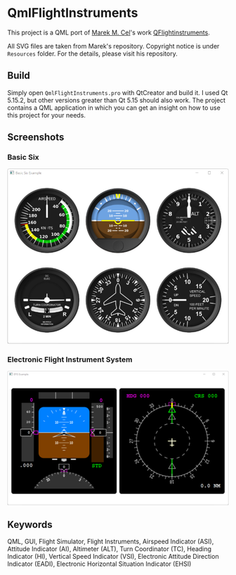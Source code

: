 # QmlFlightInstruments
This project is a QML port of [Marek M. Cel](http://marekcel.pl/)'s work [QFlightinstruments](https://github.com/marek-cel/QFlightinstruments).

All SVG files are taken from Marek's repository. Copyright notice is under `Resources` folder. For the details, please visit his repository.

## Build
Simply open `QmlFlightInstruments.pro` with QtCreator and build it. I used Qt 5.15.2, but other versions greater than Qt 5.15 should also work. 
The project contains a QML application in which you can get an insight on how to use this project for your needs.

## Screenshots
### Basic Six
![Basic Six](Screenshots/BasicSix.png)

### Electronic Flight Instrument System
![EFIS](Screenshots/EFIS.png)

## Keywords
QML, GUI, Flight Simulator, Flight Instruments, Airspeed Indicator (ASI), Attitude Indicator (AI), Altimeter (ALT), Turn Coordinator (TC), Heading Indicator (HI), Vertical Speed Indicator (VSI), Electronic Attitude Direction Indicator (EADI), Electronic Horizontal Situation Indicator (EHSI)
